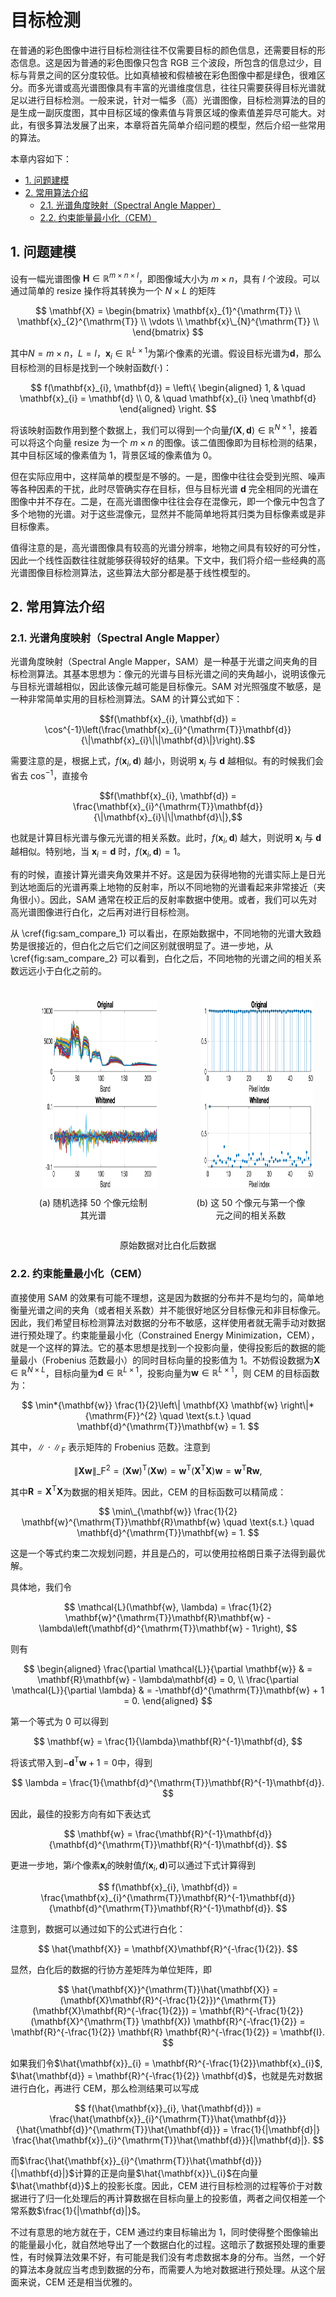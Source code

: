 # 目标检测

在普通的彩色图像中进行目标检测往往不仅需要目标的颜色信息，还需要目标的形态信息。这是因为普通的彩色图像只包含 RGB 三个波段，所包含的信息过少，目标与背景之间的区分度较低。比如真植被和假植被在彩色图像中都是绿色，很难区分。而多光谱或高光谱图像具有丰富的光谱维度信息，往往只需要获得目标光谱就足以进行目标检测。一般来说，针对一幅多（高）光谱图像，目标检测算法的目的是生成一副灰度图，其中目标区域的像素值与背景区域的像素值差异尽可能大。对此，有很多算法发展了出来，本章将首先简单介绍问题的模型，然后介绍一些常用的算法。

本章内容如下：

-   [1. 问题建模](#1-问题建模)
-   [2. 常用算法介绍](#2-常用算法介绍)
    -   [2.1. 光谱角度映射（Spectral Angle Mapper）](#21-光谱角度映射spectral-angle-mapper)
    -   [2.2. 约束能量最小化（CEM）](#22-约束能量最小化cem)

## 1. 问题建模

设有一幅光谱图像 $\mathbf{H} \in \mathbb{R}^{m \times n \times l}$，即图像域大小为 $m\times n$，具有 $l$ 个波段。可以通过简单的 resize 操作将其转换为一个 $N \times L$ 的矩阵

$$
\mathbf{X} = \begin{bmatrix} \mathbf{x}_{1}^{\mathrm{T}} \\ \mathbf{x}_{2}^{\mathrm{T}} \\ \vdots \\ \mathbf{x}\_{N}^{\mathrm{T}} \\ \end{bmatrix}
$$

其中$N=m \times n$，$L=l$，$\mathbf{x}_{i} \in \mathbb{R}^{L \times 1}$为第$i$个像素的光谱。假设目标光谱为$\mathbf{d}$，那么目标检测的目标是找到一个映射函数$f(\cdot)$：

$$
f(\mathbf{x}_{i}, \mathbf{d}) = \left\{
\begin{aligned}
1, & \quad \mathbf{x}_{i} = \mathbf{d} \\
0, & \quad \mathbf{x}_{i} \neq \mathbf{d}
\end{aligned} \right.
$$

将该映射函数作用到整个数据上，我们可以得到一个向量$f(\mathbf{X}, \mathbf{d}) \in \mathbb{R}^{N \times 1}$，接着可以将这个向量 resize 为一个 $m \times n$ 的图像。该二值图像即为目标检测的结果，其中目标区域的像素值为 1，背景区域的像素值为 0。

但在实际应用中，这样简单的模型是不够的。一是，图像中往往会受到光照、噪声等各种因素的干扰，此时尽管确实存在目标，但与目标光谱 $\mathbf{d}$ 完全相同的光谱在图像中并不存在。二是，在高光谱图像中往往会存在混像元，即一个像元中包含了多个地物的光谱。对于这些混像元，显然并不能简单地将其归类为目标像素或是非目标像素。

值得注意的是，高光谱图像具有较高的光谱分辨率，地物之间具有较好的可分性，因此一个线性函数往往就能够获得较好的结果。下文中，我们将介绍一些经典的高光谱图像目标检测算法，这些算法大部分都是基于线性模型的。

## 2. 常用算法介绍

### 2.1. 光谱角度映射（Spectral Angle Mapper）

光谱角度映射（Spectral Angle Mapper，SAM）是一种基于光谱之间夹角的目标检测算法。其基本思想为：像元的光谱与目标光谱之间的夹角越小，说明该像元与目标光谱越相似，因此该像元越可能是目标像元。SAM 对光照强度不敏感，是一种非常简单实用的目标检测算法。SAM 的计算公式如下：

$$f(\mathbf{x}_{i}, \mathbf{d}) = \cos^{-1}\left(\frac{\mathbf{x}_{i}^{\mathrm{T}}\mathbf{d}}{\|\mathbf{x}_{i}\|\|\mathbf{d}\|}\right).$$

需要注意的是，根据上式，$f(\mathbf{x}_{i}, \mathbf{d})$ 越小，则说明 $\mathbf{x}_{i}$ 与 $\mathbf{d}$ 越相似。有的时候我们会省去 $\cos^{-1}$，直接令

$$f(\mathbf{x}_{i}, \mathbf{d}) = \frac{\mathbf{x}_{i}^{\mathrm{T}}\mathbf{d}}{\|\mathbf{x}_{i}\|\|\mathbf{d}\|},$$

也就是计算目标光谱与像元光谱的相关系数。此时，$f(\mathbf{x}_{i}, \mathbf{d})$ 越大，则说明 $\mathbf{x}_{i}$ 与 $\mathbf{d}$ 越相似。特别地，当 $\mathbf{x}_{i} = \mathbf{d}$ 时，$f(\mathbf{x}_{i}, \mathbf{d}) = 1$。

有的时候，直接计算光谱夹角效果并不好。这是因为获得地物的光谱实际上是日光到达地面后的光谱再乘上地物的反射率，所以不同地物的光谱看起来非常接近（夹角很小）。因此，SAM 通常在校正后的反射率数据中使用。或者，我们可以先对高光谱图像进行白化，之后再对进行目标检测。

从 \cref{fig:sam_compare_1} 可以看出，在原始数据中，不同地物的光谱大致趋势是很接近的，但白化之后它们之间区别就很明显了。进一步地，从 \cref{fig:sam_compare_2} 可以看到，白化之后，不同地物的光谱之间的相关系数远远小于白化之前的。

<div style="display: flex;justify-content: center;">
    <figure style="text-align:center;margin-right:30px;">
        <img height="300px" src="assets/sam_spectral.png" style="padding:10px;">
        <figcaption>(a) 随机选择 50 个像元绘制其光谱</figcaption>
    </figure>
    <figure style="text-align:center;margin-right:30px;">
        <img height="300px" src="assets/sam_pixel.png" style="padding:10px;">
        <figcaption>(b) 这 50 个像元与第一个像元之间的相关系数</figcaption>
    </figure>
</div>
<div style="text-align: center;">
    <p> 原始数据对比白化后数据 </p>
</div>

### 2.2. 约束能量最小化（CEM）

直接使用 SAM 的效果有可能不理想，这是因为数据的分布并不是均匀的，简单地衡量光谱之间的夹角（或者相关系数）并不能很好地区分目标像元和非目标像元。因此，我们希望目标检测算法对数据的分布不敏感，这样使用者就无需手动对数据进行预处理了。约束能量最小化（Constrained Energy Minimization，CEM），就是一个这样的算法。它的基本思想是找到一个投影向量，使得投影后的数据的能量最小（Frobenius 范数最小）的同时目标向量的投影值为 1。不妨假设数据为$\mathbf{X} \in \mathbb{R}^{N \times L}$，目标向量为$\mathbf{d} \in \mathbb{R}^{L \times 1}$，投影向量为$\mathbf{w} \in \mathbb{R}^{L \times 1}$，则 CEM 的目标函数为：

$$
\min*{\mathbf{w}} \frac{1}{2}\left\| \mathbf{X} \mathbf{w} \right\|*{\mathrm{F}}^{2} \quad \text{s.t.} \quad \mathbf{d}^{\mathrm{T}}\mathbf{w} = 1.
$$

其中，$\|\cdot\|_{\mathrm{F}}$ 表示矩阵的 Frobenius 范数。注意到

$$
\left\| \mathbf{X} \mathbf{w} \right\|\_{\mathrm{F}}^{2} = (\mathbf{X} \mathbf{w})^{\mathrm{T}}(\mathbf{X} \mathbf{w}) = \mathbf{w}^{\mathrm{T}}(\mathbf{X}^{\mathrm{T}}\mathbf{X})\mathbf{w} = \mathbf{w}^{\mathrm{T}}\mathbf{R}\mathbf{w},
$$

其中$\mathbf{R} = \mathbf{X}^{\mathrm{T}}\mathbf{X}$为数据的相关矩阵。因此，CEM 的目标函数可以精简成：

$$
\min\_{\mathbf{w}} \frac{1}{2} \mathbf{w}^{\mathrm{T}}\mathbf{R}\mathbf{w} \quad \text{s.t.} \quad \mathbf{d}^{\mathrm{T}}\mathbf{w} = 1.
$$

这是一个等式约束二次规划问题，并且是凸的，可以使用拉格朗日乘子法得到最优解。

具体地，我们令

$$
\mathcal{L}(\mathbf{w}, \lambda) = \frac{1}{2} \mathbf{w}^{\mathrm{T}}\mathbf{R}\mathbf{w} - \lambda\left(\mathbf{d}^{\mathrm{T}}\mathbf{w} - 1\right),
$$

则有

$$
\begin{aligned}
\frac{\partial \mathcal{L}}{\partial \mathbf{w}} & = \mathbf{R}\mathbf{w} - \lambda\mathbf{d} = 0, \\
\frac{\partial \mathcal{L}}{\partial \lambda} & = -\mathbf{d}^{\mathrm{T}}\mathbf{w} + 1 = 0.
\end{aligned}
$$

第一个等式为 0 可以得到

$$
\mathbf{w} = \frac{1}{\lambda}\mathbf{R}^{-1}\mathbf{d},
$$

将该式带入到$-\mathbf{d}^{\mathrm{T}}\mathbf{w} + 1 = 0$中，得到

$$
\lambda = \frac{1}{\mathbf{d}^{\mathrm{T}}\mathbf{R}^{-1}\mathbf{d}}.
$$

因此，最佳的投影方向有如下表达式

$$
\mathbf{w} = \frac{\mathbf{R}^{-1}\mathbf{d}}{\mathbf{d}^{\mathrm{T}}\mathbf{R}^{-1}\mathbf{d}}.
$$

更进一步地，第$i$个像素$\mathbf{x}_{i}$的映射值$f(\mathbf{x}_{i}, \mathbf{d})$可以通过下式计算得到

$$
f(\mathbf{x}_{i}, \mathbf{d}) = \frac{\mathbf{x}_{i}^{\mathrm{T}}\mathbf{R}^{-1}\mathbf{d}}{\mathbf{d}^{\mathrm{T}}\mathbf{R}^{-1}\mathbf{d}}.
$$

注意到，数据可以通过如下的公式进行白化：

$$
\hat{\mathbf{X}} = \mathbf{X}\mathbf{R}^{-\frac{1}{2}}.
$$

显然，白化后的数据的行协方差矩阵为单位矩阵，即

$$
\hat{\mathbf{X}}^{\mathrm{T}}\hat{\mathbf{X}} = (\mathbf{X}\mathbf{R}^{-\frac{1}{2}})^{\mathrm{T}} (\mathbf{X}\mathbf{R}^{-\frac{1}{2}}) = \mathbf{R}^{-\frac{1}{2}} (\mathbf{X}^{\mathrm{T}} \mathbf{X}) \mathbf{R}^{-\frac{1}{2}} = \mathbf{R}^{-\frac{1}{2}} \mathbf{R} \mathbf{R}^{-\frac{1}{2}} = \mathbf{I}.
$$

如果我们令$\hat{\mathbf{x}}_{i} = \mathbf{R}^{-\frac{1}{2}}\mathbf{x}_{i}$, $\hat{\mathbf{d}} = \mathbf{R}^{-\frac{1}{2}} \mathbf{d}$，也就是先对数据进行白化，再进行 CEM，那么检测结果可以写成

$$
f(\hat{\mathbf{x}}_{i}, \hat{\mathbf{d}}) = \frac{\hat{\mathbf{x}}_{i}^{\mathrm{T}}\hat{\mathbf{d}}}{\hat{\mathbf{d}}^{\mathrm{T}}\hat{\mathbf{d}}} = \frac{1}{|\mathbf{d}|} \frac{\hat{\mathbf{x}}_{i}^{\mathrm{T}}\hat{\mathbf{d}}}{|\mathbf{d}|}.
$$

而$\frac{\hat{\mathbf{x}}_{i}^{\mathrm{T}}\hat{\mathbf{d}}}{|\mathbf{d}|}$计算的正是向量$\hat{\mathbf{x}}\_{i}$在向量$\hat{\mathbf{d}}$上的投影长度。因此，CEM 进行目标检测的过程等价于对数据进行了归一化处理后的再计算数据在目标向量上的投影值，两者之间仅相差一个常系数$\frac{1}{|\mathbf{d}|}$。

不过有意思的地方就在于，CEM 通过约束目标输出为 1，同时使得整个图像输出的能量最小化，就自然地导出了一个数据白化的过程。这暗示了数据预处理的重要性，有时候算法效果不好，有可能是我们没有考虑数据本身的分布。当然，一个好的算法本身就应当考虑到数据的分布，而需要人为地对数据进行预处理。从这个层面来说，CEM 还是相当优雅的。

